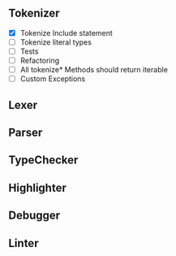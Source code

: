## Tokenizer

- [x] Tokenize Include statement
- [ ] Tokenize literal types
- [ ] Tests
- [ ] Refactoring
- [ ] All tokenize* Methods should return iterable
- [ ] Custom Exceptions

## Lexer
## Parser
## TypeChecker
## Highlighter
## Debugger
## Linter